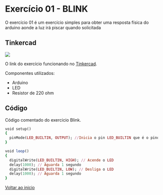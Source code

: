 # Exercício 01 - BLINK

O exercício 01 é um exercício simples para obter uma resposta física do arduino aonde a luz irá piscar quando solicitada

## Tinkercad

![](https://csg.tinkercad.com/things/6Xe5qFIot3z/t725.png?rev=1618689639508000000&s=&v=1&type=circuits)

O link do exercício funcionando no [Tinkercad](https://www.tinkercad.com/things/6Xe5qFIot3z).

Componentes utilizados: 

- Arduino
- LED
- Resistor de 220 ohm


## Código
Código comentado do exercicio Blink.

````ruby
void setup()
{
  pinMode(LED_BUILTIN, OUTPUT); //Inicia o pin LED_BUILTIN que é o pino 13 como saida
}

void loop()
{
  digitalWrite(LED_BUILTIN, HIGH); // Acende o LED 
  delay(1000); // Aguarda 1 segundo
  digitalWrite(LED_BUILTIN, LOW); // Desliga o LED
  delay(1000); // Aguarda 1 segundo
}
````

[Voltar ao inicio](https://github.com/MagdielCS/trabalho_STR)
